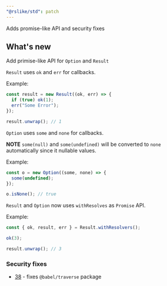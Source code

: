 ```yaml
---
"@rslike/std": patch
---
```


Adds promise-like API and security fixes

## What's new

Add primise-like API for `Option` and `Result`

`Result` uses `ok` and `err` for callbacks.

Example:

```ts
const result = new Result((ok, err) => {
  if (true) ok(1);
  err("Some Error");
});

result.unwrap(); // 1
```

`Option` uses `some` and `none` for callbacks.

**NOTE** `some(null)` and `some(undefined)` will be converted to `none` automatically since it nullable values.

Example:

```ts
const o = new Option((some, none) => {
  some(undefined);
});

o.isNone(); // true
```

`Result` and `Option` now uses `withResolves` as `Promise` API.

Example:

```ts
const { ok, result, err } = Result.withResolvers();

ok(3);

result.unwrap(); // 3
```

### Security fixes

- [38](https://github.com/vitalics/rslike/pull/38) - fixes `@babel/traverse` package
